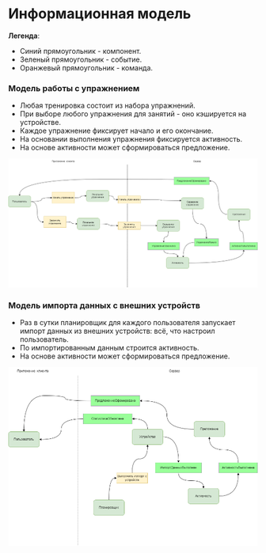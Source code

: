 
# Информационная модель

**Легенда**:
- Синий прямоугольник - компонент.
- Зеленый прямоугольник - событие.
- Оранжевый прямоугольник - команда.

### Модель работы с упражнением
- Любая тренировка состоит из набора упражнений. 
- При выборе любого упражнения для занятий - оно кэшируется на устройстве.
- Каждое упражнение фиксирует начало и его окончание.
- На основании выполнения упражнения фиксируется активность.
- На основе активности может сформироваться предложение.

![Модель начала/окончания упражнения](https://github.com/AnatolyOsc/arch_study_project/blob/dd438ff7e96a4fa00652c52555bb395833a3b696/%D0%98%D1%82%D0%BE%D0%B3%D0%BE%D0%B2%D1%8B%D0%B9%20%D0%BF%D1%80%D0%BE%D0%B5%D0%BA%D1%82/img/04_inf_model.png)

### Модель импорта данных с внешних устройств
 - Раз в сутки планировщик для каждого пользователя запускает импорт данных из внешних устройств: всё, что настроил пользователь.
 - По импортированным данным строится активность.
 - На основе активности может сформироваться предложение.

![Модель импорта данных](https://github.com/AnatolyOsc/arch_study_project/blob/dd438ff7e96a4fa00652c52555bb395833a3b696/%D0%98%D1%82%D0%BE%D0%B3%D0%BE%D0%B2%D1%8B%D0%B9%20%D0%BF%D1%80%D0%BE%D0%B5%D0%BA%D1%82/img/05_inf_model.png)
